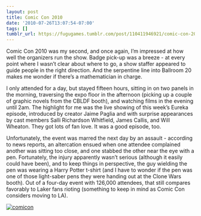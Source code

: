 ```yaml
---
layout: post
title: Comic Con 2010
date: '2010-07-26T13:07:54-07:00'
tags: []
tumblr_url: https://fugugames.tumblr.com/post/110411946921/comic-con-2010
---
```

Comic Con 2010 was my second, and once again, I’m impressed at how well the organizers run the show. Badge pick-up was a breeze - at every point where I wasn’t clear about where to go, a show staffer appeared to guide people in the right direction. And the serpentine line into Ballroom 20 makes me wonder if there’s a mathematician in charge.

I only attended for a day, but stayed fifteen hours, sitting in on two panels in the morning, traversing the expo floor in the afternoon (picking up a couple of graphic novels from the CBLDF booth), and watching films in the evening until 2am. The highlight for me was the live showing of this week’s Eureka episode, introduced by creator Jaime Paglia and with surprise appearances by cast members Salli Richardson Whitfield, James Callis, and Will Wheaton. They got lots of fan love. It was a good episode, too.

Unfortunately, the event was marred the next day by an assault - according to news reports, an altercation ensued when one attendee complained another was sitting too close, and one stabbed the other near the eye with a pen. Fortunately, the injury apparently wasn’t serious (although it easily could have been), and to keep things in perspective, the guy wielding the pen was wearing a Harry Potter t-shirt (and I have to wonder if the pen was one of those light-saber pens they were handing out at the Clone Wars booth). Out of a four-day event with 126,000 attendees, that still compares favorably to Laker fans rioting (something to keep in mind as Comic Con considers moving to LA).

[![](http://itshardtofondlepenguins.com/wp-content/uploads/2010/07/comicon.jpg "comicon")](http://itshardtofondlepenguins.com/wp-content/uploads/2010/07/comicon.jpg)

